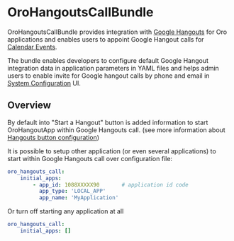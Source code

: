 # OroHangoutsCallBundle

OroHangoutsCallBundle provides integration with [Google Hangouts](https://hangouts.google.com/) for Oro applications and enables users to appoint Google Hangout calls for [Calendar Events](https://github.com/oroinc/OroCalendarBundle).

The bundle enables developers to configure default Google Hangout integration data in application parameters in YAML files and helps admin users to enable invite for Google hangout calls by phone and email in [System Configuration](https://github.com/oroinc/platform/tree/master/src/Oro/Bundle/ConfigBundle) UI.

## Overview

By default into "Start a Hangout" button is added information to start OroHangoutApp within Google Hangouts call.
(see more information about [Hangouts button configuration](https://developers.google.com/+/hangouts/button))

It is possible to setup other application (or even several applications) to start within Google Hangouts call over configuration file:
```yml
oro_hangouts_call:
    initial_apps:
        - app_id: 1088XXXXX90       # application id code
          app_type: 'LOCAL_APP'
          app_name: 'MyApplication'
```

Or turn off starting any application at all
```yml
oro_hangouts_call:
    initial_apps: []
```
